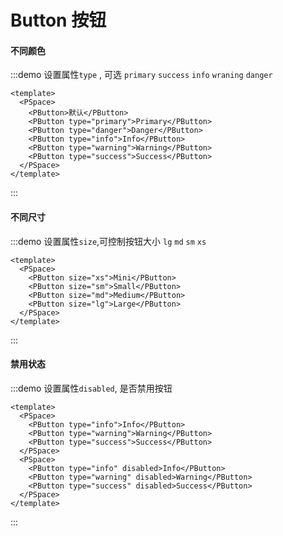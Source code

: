 # Button 按钮

#### 不同颜色

:::demo 设置属性`type` , 可选 `primary` `success` `info` `wraning` `danger`

```vue
<template>
  <PSpace>
    <PButton>默认</PButton>
    <PButton type="primary">Primary</PButton>
    <PButton type="danger">Danger</PButton>
    <PButton type="info">Info</PButton>
    <PButton type="warning">Warning</PButton>
    <PButton type="success">Success</PButton>
  </PSpace>
</template>
```

:::

#### 不同尺寸

:::demo 设置属性`size`,可控制按钮大小 `lg` `md` `sm` `xs`

```vue
<template>
  <PSpace>
    <PButton size="xs">Mini</PButton>
    <PButton size="sm">Small</PButton>
    <PButton size="md">Medium</PButton>
    <PButton size="lg">Large</PButton>
  </PSpace>
</template>
```

:::

#### 禁用状态

:::demo 设置属性`disabled`, 是否禁用按钮

```vue
<template>
  <PSpace>
    <PButton type="info">Info</PButton>
    <PButton type="warning">Warning</PButton>
    <PButton type="success">Success</PButton>
  </PSpace>
  <PSpace>
    <PButton type="info" disabled>Info</PButton>
    <PButton type="warning" disabled>Warning</PButton>
    <PButton type="success" disabled>Success</PButton>
  </PSpace>
</template>
```

:::

